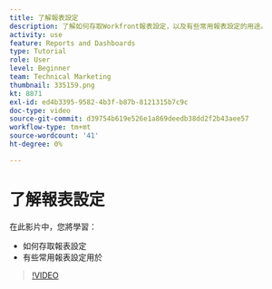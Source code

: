 ```yaml
---
title: 了解報表設定
description: 了解如何存取Workfront報表設定，以及有些常用報表設定的用途。
activity: use
feature: Reports and Dashboards
type: Tutorial
role: User
level: Beginner
team: Technical Marketing
thumbnail: 335159.png
kt: 8871
exl-id: ed4b3395-9582-4b3f-b87b-8121315b7c9c
doc-type: video
source-git-commit: d39754b619e526e1a869deedb38dd2f2b43aee57
workflow-type: tm+mt
source-wordcount: '41'
ht-degree: 0%

---
```


# 了解報表設定

在此影片中，您將學習：

* 如何存取報表設定
* 有些常用報表設定用於

>[!VIDEO](https://video.tv.adobe.com/v/335159/?quality=12)
